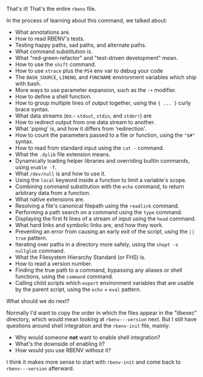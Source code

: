 
That's it!  That's the entire `rbenv` file.

In the process of learning about this command, we talked about:

 - What annotations are.
 - How to read RBENV's tests.
 - Testing happy paths, sad paths, and alternate paths.
 - What command substitution is.
 - What "red-green-refactor" and "test-driven development" mean.
 - How to use the `shift` command.
 - How to use `xtrace` plus the `PS4` env var to debug your code
 - The `BASH_SOURCE`, `LINENO`, and `FUNCNAME` environment variables which ship with bash.
 - More ways to use parameter expansion, such as the `:+` modifier.
 - How to define a shell function.
 - How to group multiple lines of output together, using the `{ ... }` curly brace syntax.
 - What data streams (ex.- `stdout`, `stdin`, and `stderr`) are
 - How to redirect output from one data stream to another.
 - What 'piping' is, and how it differs from 'redirection'.
 - How to count the parameters passed to a file or function, using the `"$#"` syntax.
 - How to read from standard input using the `cat -` command.
 - What the `.dylib` file extension means.
 - Dynamically loading helper libraries and overriding builtin commands, using `enable -f`.
 - What `/dev/null` is and how to use it.
 - Using the `local` keyword inside a function to limit a variable's scope.
 - Combining command substitution with the `echo` command, to return arbitrary data from a function.
 - What native extensions are.
 - Resolving a file's canonical filepath using the `readlink` command.
 - Performing a path search on a command using the `type` command.
 - Displaying the first N lines of a stream of input using the `head` command.
 - What hard links and symbolic links are, and how they work.
 - Preventing an error from causing an early exit of the script, using the `|| true` pattern.
 - Iterating over paths in a directory more safely, using the `shopt -s nullglob` command.
 - What the Filesystem Hierarchy Standard (or FHS) is.
 - How to read a version number.
 - Finding the true path to a command, bypassing any aliases or shell functions, using the `command` command.
 - Calling child scripts which `export` environment variables that are usable by the parent script, using the `echo` + `eval` pattern.

What should we do next?

Normally I'd want to copy the order in which the files appear in the "libexec" directory, which would mean looking at `rbenv---version` next.  But I still have questions around shell integration and the `rbenv-init` file, mainly:

 - Why would someone **not** want to enable shell integration?
 - What's the downside of enabling it?
 - How would you use RBENV without it?

I think it makes more sense to start with `rbenv-init` and come back to `rbenv---version` afterward.
